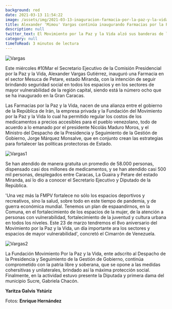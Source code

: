 ```yaml
---
background: red
date: 2021-03-13 11:54:22
image: /assets/img/2021-03-13-inaguracion-farmacia-por-la-paz-y-la-vida-petare/img-1.jpg
title: Alexander 'Mimou' Vargas continúa inaugurando Farmacias por la Paz y la Vida en Petare
description: null
twitter_text: El Movimiento por la Paz y la Vida alzó sus banderas de lucha en el Congreso Bicentenario de los Pueblos
category: null
timeToRead: 3 minutos de lectura
---
```

![Vargas](/assets/img/2021-03-13-inaguracion-farmacia-por-la-paz-y-la-vida-petare/img-1.jpg)

Este miércoles #10Mar el Secretario Ejecutivo de la Comisión Presidencial por la Paz y la Vida, Alexander Vargas Gutiérrez, inauguró una Farmacia en el sector Mesuca de Petare, estado Miranda, con la intención de seguir brindando seguridad social en todos los espacios y en los sectores de mayor vulnerabilidad de la región capital, siendo está la número ocho que se ha inaugurado en la Gran Caracas.

Las Farmacias por la Paz y la Vida, nacen de una alianza entre el gobierno de la República de Irán, la empresa privada y la Fundación del Movimiento por la Paz y la Vida lo cual ha permitido regular los costos de los medicamentos a precios accesibles para el pueblo venezolano, todo de acuerdo a lo emanado por el presidente Nicolás Maduro Moros, y el Ministro del Despacho de la Presidencia y Seguimiento de la Gestión de Gobierno, Jorge Márquez Monsalve, que en conjunto crean las estrategias para fortalecer las políticas protectoras de Estado. 

![Vargas1](/assets/img/2021-03-13-inaguracion-farmacia-por-la-paz-y-la-vida-petare/img-2.jpg)

Se han atendido de manera gratuita un promedio de 58.000 personas, dispensado casi dos millones de medicamentos, y se han atendido casi 500 mil personas, desplegados entre Caracas, La Guaira y Petare del estado Miranda, así lo dio a conocer el Secretario Ejecutivo y Diputado de la República. 

'Una vez más la FMPV fortalece no sólo los espacios deportivos y recreativos, sino la salud, sobre todo en este tiempo de pandemia, y de guerra económica mundial. Tenemos un plan de espaandirnos, en la Comuna, en el fortalecimiento de los espacios de la mujer, de la atención a personas con vulnerabilidad, fortalecimiento de la juventud y cultura urbana en todos los niveles. Este 23 de marzo tendremos el 8vo aniversario del Movimiento por la Paz y la Vida, un día importante ara los sectores y espacios de mayor vulnerabilidad', concretó el Cimarrón de Venezuela.

![Vargas2](/assets/img/2021-03-13-inaguracion-farmacia-por-la-paz-y-la-vida-petare/img-3.jpg)

La Fundación Movimiento Por la Paz y la Vida, ente adscrito al Despacho de la Presidencia y Seguimiento de la Gestión de Gobierno, continúa comprometido con la patria libre y soberana, que se opone a las medidas cohersitivas y unilaterales, brindado así la máxima protección social. Finalmente, en la actividad estuvo presente la Diputada y primera dama del municipio Sucre, Gabriela Chacón.

**Yaritza Galvis Ystúriz**

Fotos: **Enrique Hernández**



